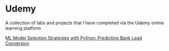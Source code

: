 # Udemy
A collection of labs and projects that I have completed via the Udemy online learning platform

[ML Model Selection Strategies with Python: Predicting Bank Lead Conversion
](https://github.com/jingle77/Data-Science-Portfolio/tree/bfe8c129b4751eb42defbf2516aff0dd508f55d7/Udemy/ML%20Model%20Selection%20Strategies%20with%20Python%3A%20Predicting%20Bank%20Lead%20Conversion)
